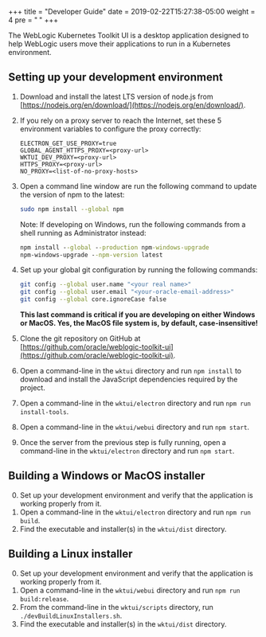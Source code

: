 +++
title = "Developer Guide"
date = 2019-02-22T15:27:38-05:00
weight = 4
pre = "<b> </b>"
+++

The WebLogic Kubernetes Toolkit UI is a desktop application designed to help WebLogic users move their applications to run in a Kubernetes environment.

## Setting up your development environment
1. Download and install the latest LTS version of node.js from [https://nodejs.org/en/download/](https://nodejs.org/en/download/).
2. If you rely on a proxy server to reach the Internet, set these 5 environment variables to configure the proxy correctly:
   ```
   ELECTRON_GET_USE_PROXY=true
   GLOBAL_AGENT_HTTPS_PROXY=<proxy-url>
   WKTUI_DEV_PROXY=<proxy-url>
   HTTPS_PROXY=<proxy-url>
   NO_PROXY=<list-of-no-proxy-hosts>
   ```
3. Open a command line window are run the following command to update the version of npm to the latest:
   ```bash
   sudo npm install --global npm
   ```
   Note: If developing on Windows, run the following commands from a shell running as Administrator instead:
   ```cmd
   npm install --global --production npm-windows-upgrade
   npm-windows-upgrade --npm-version latest
   ```
4. Set up your global git configuration by running the following commands:
   ```bash
   git config --global user.name "<your real name>"
   git config --global user.email "<your-oracle-email-address>"
   git config --global core.ignoreCase false
   ```
   **This last command is critical if you are developing on either Windows or MacOS.  Yes, the MacOS file system
   is, by default, case-insensitive!**

5. Clone the git repository on GitHub at [https://github.com/oracle/weblogic-toolkit-ui](https://github.com/oracle/weblogic-toolkit-ui).
6. Open a command-line in the `wktui` directory and run `npm install` to download and install the JavaScript dependencies required by the project.
7. Open a command-line in the `wktui/electron` directory and run `npm run install-tools`.
8. Open a command-line in the `wktui/webui` directory and run `npm start`.
9. Once the server from the previous step is fully running, open a command-line in the `wktui/electron` directory and run `npm start`.

## Building a Windows or MacOS installer
0. Set up your development environment and verify that the application is working properly from it.
1. Open a command-line in the `wktui/electron` directory and run `npm run build`.
2. Find the executable and installer(s) in the `wktui/dist` directory.

## Building a Linux installer
0. Set up your development environment and verify that the application is working properly from it.
1. Open a command-line in the `wktui/webui` directory and run `npm run build:release`.
2. From the command-line in the `wktui/scripts` directory, run `./devBuildLinuxInstallers.sh`.
3. Find the executable and installer(s) in the `wktui/dist` directory.
